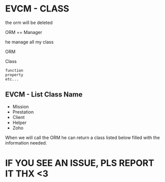 
EVCM - CLASS
============

the orm will be deleted

ORM == Manager

he manage all my class

ORM

  Class

    function   
    property
    etc...

EVCM - List Class Name
----------------------

  * Mission
  * Prestation
  * Client
  * Helper
  * Zoho

When we will call the ORM he can return a class listed below filled with the information needed.

IF YOU SEE AN ISSUE, PLS REPORT IT THX <3
=========================================
